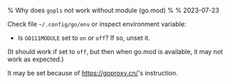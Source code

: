 % Why does `gopls` not work without module (go.mod)
%
% 2023-07-23

Check file `~/.config/go/env` or inspect environment variable:

- Is `GO111MODULE` set to `on` or `off`? If so, unset it.

(It should work if set to `off`, but then when go.mod is available, it may not
work as expected.)

It may be set because of <https://goproxy.cn/>'s instruction.
